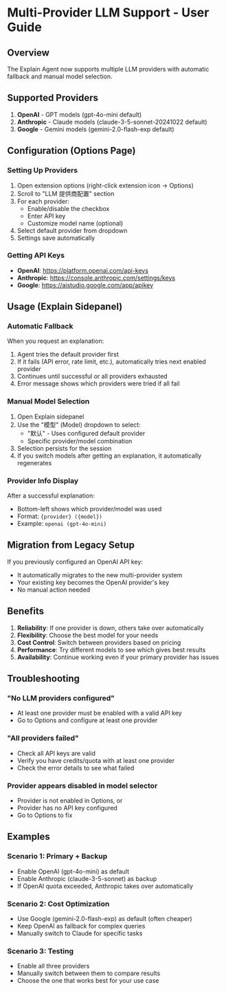 # Multi-Provider LLM Support - User Guide

## Overview

The Explain Agent now supports multiple LLM providers with automatic fallback and manual model selection.

## Supported Providers

1. **OpenAI** - GPT models (gpt-4o-mini default)
2. **Anthropic** - Claude models (claude-3-5-sonnet-20241022 default)
3. **Google** - Gemini models (gemini-2.0-flash-exp default)

## Configuration (Options Page)

### Setting Up Providers

1. Open extension options (right-click extension icon → Options)
2. Scroll to "LLM 提供商配置" section
3. For each provider:
   - Enable/disable the checkbox
   - Enter API key
   - Customize model name (optional)
4. Select default provider from dropdown
5. Settings save automatically

### Getting API Keys

- **OpenAI**: https://platform.openai.com/api-keys
- **Anthropic**: https://console.anthropic.com/settings/keys
- **Google**: https://aistudio.google.com/app/apikey

## Usage (Explain Sidepanel)

### Automatic Fallback

When you request an explanation:
1. Agent tries the default provider first
2. If it fails (API error, rate limit, etc.), automatically tries next enabled provider
3. Continues until successful or all providers exhausted
4. Error message shows which providers were tried if all fail

### Manual Model Selection

1. Open Explain sidepanel
2. Use the "模型" (Model) dropdown to select:
   - "默认" - Uses configured default provider
   - Specific provider/model combination
3. Selection persists for the session
4. If you switch models after getting an explanation, it automatically regenerates

### Provider Info Display

After a successful explanation:
- Bottom-left shows which provider/model was used
- Format: `{provider} ({model})`
- Example: `openai (gpt-4o-mini)`

## Migration from Legacy Setup

If you previously configured an OpenAI API key:
- It automatically migrates to the new multi-provider system
- Your existing key becomes the OpenAI provider's key
- No manual action needed

## Benefits

1. **Reliability**: If one provider is down, others take over automatically
2. **Flexibility**: Choose the best model for your needs
3. **Cost Control**: Switch between providers based on pricing
4. **Performance**: Try different models to see which gives best results
5. **Availability**: Continue working even if your primary provider has issues

## Troubleshooting

### "No LLM providers configured"
- At least one provider must be enabled with a valid API key
- Go to Options and configure at least one provider

### "All providers failed"
- Check all API keys are valid
- Verify you have credits/quota with at least one provider
- Check the error details to see what failed

### Provider appears disabled in model selector
- Provider is not enabled in Options, or
- Provider has no API key configured
- Go to Options to fix

## Examples

### Scenario 1: Primary + Backup
- Enable OpenAI (gpt-4o-mini) as default
- Enable Anthropic (claude-3-5-sonnet) as backup
- If OpenAI quota exceeded, Anthropic takes over automatically

### Scenario 2: Cost Optimization
- Use Google (gemini-2.0-flash-exp) as default (often cheaper)
- Keep OpenAI as fallback for complex queries
- Manually switch to Claude for specific tasks

### Scenario 3: Testing
- Enable all three providers
- Manually switch between them to compare results
- Choose the one that works best for your use case
